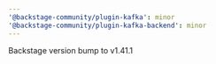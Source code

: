 ```yaml
---
'@backstage-community/plugin-kafka': minor
'@backstage-community/plugin-kafka-backend': minor
---
```


Backstage version bump to v1.41.1
